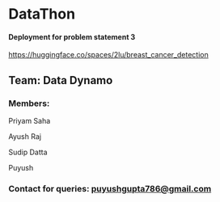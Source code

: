 # DataThon
#### Deployment for problem statement 3
https://huggingface.co/spaces/2lu/breast_cancer_detection
## Team: Data Dynamo
### Members:
Priyam Saha

Ayush Raj

Sudip Datta

Puyush 
### Contact for queries: puyushgupta786@gmail.com
